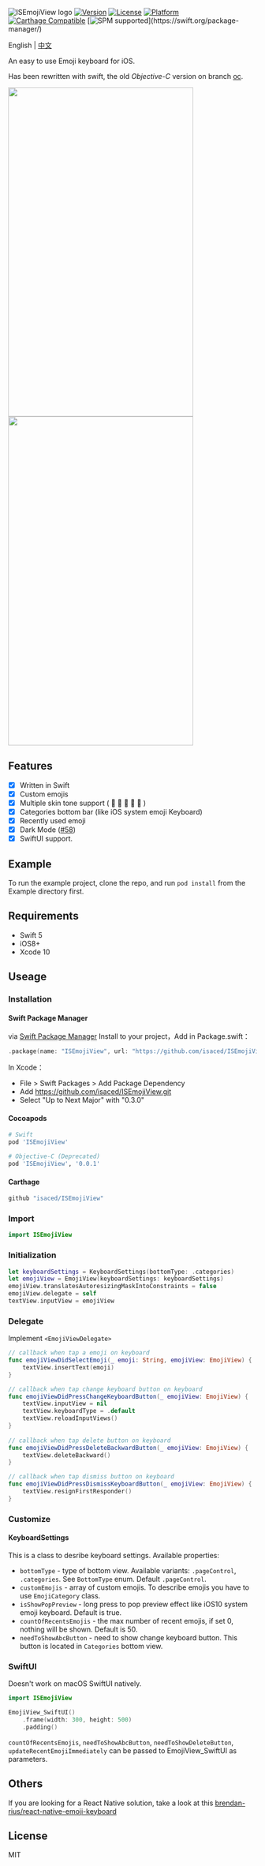 ![ISEmojiView logo](/logo@2x.jpg)
[![Version](https://img.shields.io/cocoapods/v/ISEmojiView.svg?style=flat)](http://cocoapods.org/pods/ISEmojiView)
[![License](https://img.shields.io/cocoapods/l/ISEmojiView.svg?style=flat)](http://cocoapods.org/pods/ISEmojiView)
[![Platform](https://img.shields.io/cocoapods/p/ISEmojiView.svg?style=flat)](http://cocoapods.org/pods/ISEmojiView)
[![Carthage Compatible](https://img.shields.io/badge/Carthage-compatible-4BC51D.svg?style=flat)](https://github.com/Carthage/Carthage)
[![SPM supported](https://img.shields.io/badge/SPM-supported-DE5C43.svg?style=flat")](https://swift.org/package-manager/)


English | [中文](/README_zh.md)

An easy to use Emoji keyboard for iOS.

Has been rewritten with swift, the old *Objective-C* version on branch [oc](https://github.com/isaced/ISEmojiView/tree/oc).

<img src="/screenshot1.png" width="375" height="667"> <img src="/screenshot2.png" width="375" height="667">

## Features

- [x] Written in Swift
- [x] Custom emojis
- [x] Multiple skin tone support (  🏻 🏼 🏽 🏾 🏿 )
- [x] Categories bottom bar (like iOS system emoji Keyboard)
- [x] Recently used emoji
- [x] Dark Mode ([#58](https://github.com/isaced/ISEmojiView/issues/58))
- [x] SwiftUI support.

## Example

To run the example project, clone the repo, and run `pod install` from the Example directory first.

## Requirements

- Swift 5
- iOS8+
- Xcode 10

## Useage

### Installation

#### Swift Package Manager

via [Swift Package Manager](https://swift.org/package-manager/) Install to your project，Add in Package.swift：

```swift
.package(name: "ISEmojiView", url: "https://github.com/isaced/ISEmojiView.git", .upToNextMinor(from: "0.3.0")),
```

In Xcode：

- File > Swift Packages > Add Package Dependency
- Add https://github.com/isaced/ISEmojiView.git
- Select "Up to Next Major" with "0.3.0"

#### Cocoapods

```Ruby
# Swift
pod 'ISEmojiView'

# Objective-C (Deprecated)
pod 'ISEmojiView', '0.0.1'
```

#### Carthage

```Ruby
github "isaced/ISEmojiView"
```

### Import

```Swift
import ISEmojiView
```

### Initialization

```Swift
let keyboardSettings = KeyboardSettings(bottomType: .categories)
let emojiView = EmojiView(keyboardSettings: keyboardSettings)
emojiView.translatesAutoresizingMaskIntoConstraints = false
emojiView.delegate = self
textView.inputView = emojiView
```

### Delegate

Implement `<EmojiViewDelegate>`

```Swift
// callback when tap a emoji on keyboard
func emojiViewDidSelectEmoji(_ emoji: String, emojiView: EmojiView) {
    textView.insertText(emoji)
}

// callback when tap change keyboard button on keyboard
func emojiViewDidPressChangeKeyboardButton(_ emojiView: EmojiView) {
    textView.inputView = nil
    textView.keyboardType = .default
    textView.reloadInputViews()
}
    
// callback when tap delete button on keyboard
func emojiViewDidPressDeleteBackwardButton(_ emojiView: EmojiView) {
    textView.deleteBackward()
}

// callback when tap dismiss button on keyboard
func emojiViewDidPressDismissKeyboardButton(_ emojiView: EmojiView) {
    textView.resignFirstResponder()
}
```

### Customize

#### KeyboardSettings

This is a class to desribe keyboard settings. Available properties:

- `bottomType` - type of bottom view. Available variants: `.pageControl`, `.categories`. See `BottomType` enum. Default `.pageControl`.
- `customEmojis` - array of custom emojis. To describe emojis you have to use `EmojiCategory` class.
- `isShowPopPreview` - long press to pop preview effect like iOS10 system emoji keyboard. Default is true.
- `countOfRecentsEmojis` - the max number of recent emojis, if set 0, nothing will be shown. Default is 50.
- `needToShowAbcButton` - need to show change keyboard button. This button is located in `Categories` bottom view.

### SwiftUI
Doesn't work on macOS SwiftUI natively.

```Swift
import ISEmojiView

EmojiView_SwiftUI()
    .frame(width: 300, height: 500)
    .padding()
```

`countOfRecentsEmojis`, `needToShowAbcButton`, `needToShowDeleteButton`, `updateRecentEmojiImmediately` can be passed to EmojiView_SwiftUI as parameters.

## Others

If you are looking for a React Native solution, take a look at this [brendan-rius/react-native-emoji-keyboard](https://github.com/brendan-rius/react-native-emoji-keyboard)

## License

MIT
